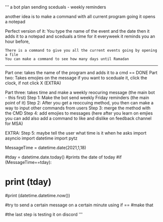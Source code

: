 
'''
a bot plan sending sceduals - weekly reminders

another idea is to make a command with all current program going
it opens a notepad

Perfect version of it:
	You type the name of the event and the date then 
		it adds it to a notepad and sceduals a time for it
		everyweek it reminds you an hour before,

	There is a command to give you all the current events going by opening a file
	You can make a command to see how many days until Ramadan
--------------------------
Part one: takes the name of the program and adds it to a cmd == DONE 
	Part two: Takes emojies on the message if you want to sceduale it, click the clock, if not click X (EXTRA)

Part three: takes time and make a weekly reocuring message (the main bot - this first)
	Step 1: Make the bot send weekly Friday reminders (the main point of it)
	Step 2: After you get a reoccuing method, you then can make a way to input other commands from users
	Step 3: merge the method with the CMD
	Step 4: add emojies to messages (here after you learn on emjies you can add also add a command to like and dislike on feedback channel for MSA)
	
EXTRA:
	Step 5: maybe tell the user what time is it when he asks
import asyncio
import datetime
import pytz

MessageTime =  datetime.date(2021,1,18)

#tday = datetime.date.today() #prints the date of today
#if (MessageTime==tday):
#	print (tday)
#print (datetime.datetime.now())

#try to send a certain message on a certain minute using if ==
#make that 

#the last step is testing it on discord '''